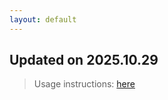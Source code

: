 ```yaml
---
layout: default
---
```


## Updated on 2025.10.29
> Usage instructions: [here](./docs/README.md#usage)


